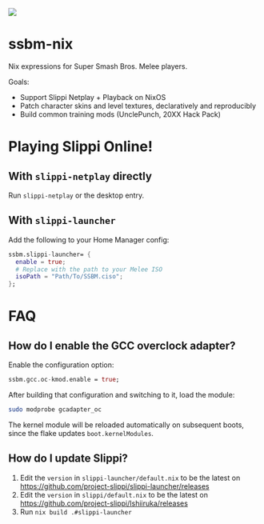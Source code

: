 ![](https://img.shields.io/github/workflow/status/6AA4FD/ssbm-nix/builds)

# ssbm-nix
Nix expressions for Super Smash Bros. Melee players.

Goals:
* Support Slippi Netplay + Playback on NixOS
* Patch character skins and level textures, declaratively and reproducibly
* Build common training mods (UnclePunch, 20XX Hack Pack)

# Playing Slippi Online!
## With `slippi-netplay` directly
Run `slippi-netplay` or the desktop entry.

## With `slippi-launcher`
Add the following to your Home Manager config:
```nix
ssbm.slippi-launcher= {
  enable = true;
  # Replace with the path to your Melee ISO
  isoPath = "Path/To/SSBM.ciso";
};
```

# FAQ
## How do I enable the GCC overclock adapter?
Enable the configuration option:
``` nix
ssbm.gcc.oc-kmod.enable = true;
```

After building that configuration and switching to it, load the module:
``` sh
sudo modprobe gcadapter_oc
```

The kernel module will be reloaded automatically on subsequent boots, since the flake updates `boot.kernelModules`.

## How do I update Slippi?

1. Edit the `version` in `slippi-launcher/default.nix` to be the latest on https://github.com/project-slippi/slippi-launcher/releases
2. Edit the `version` in `slippi/default.nix` to be the latest on https://github.com/project-slippi/Ishiiruka/releases
3. Run `nix build .#slippi-launcher`
